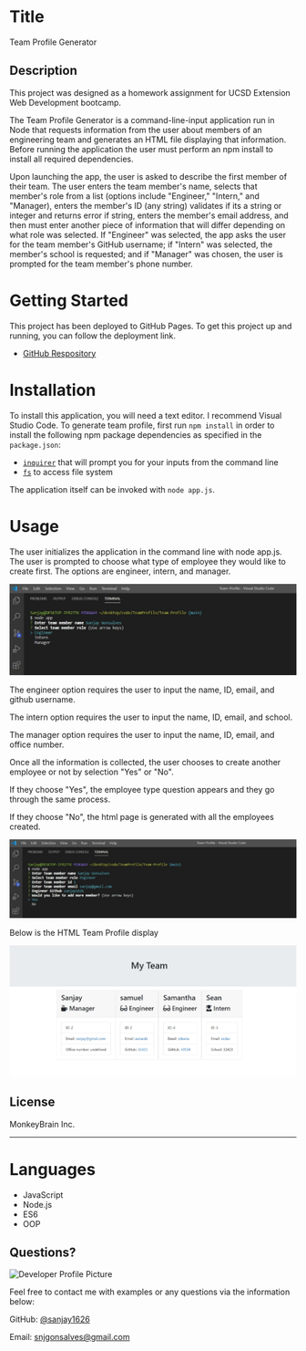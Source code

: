 # Title
Team Profile Generator


## Description 
This project was designed as a homework assignment for UCSD Extension Web Development bootcamp.
  
The Team Profile Generator is a command-line-input application run in Node that requests information from the user about members of an engineering team and generates an HTML file displaying that information. Before running the application the user must perform an npm install to install all required dependencies.

Upon launching the app, the user is asked to describe the first member of their team. The user enters the team member's name, selects that member's role from a list (options include "Engineer," "Intern," and "Manager), enters the member's ID (any string) validates if its a string or integer and returns error if string, enters the member's email address, and then must enter another piece of information that will differ depending on what role was selected. If "Engineer" was selected, the app asks the user for the team member's GitHub username; if "Intern" was selected, the member's school is requested; and if "Manager" was chosen, the user is prompted for the team member's phone number.



# Getting Started
This project has been deployed to GitHub Pages. To get this project up and running, you can follow the deployment link.
   * [GitHub Respository](https://github.com/sanjay1626/Team-Profile.git) 
  

# Installation
To install this application, you will need a text editor. I recommend Visual Studio Code.
To generate team profile, first run `npm install` in order to install the following npm package dependencies as specified in the `package.json`:
  * [`inquirer`](https://www.npmjs.com/package/inquirer) that will prompt you for your inputs from the command line 
  * [`fs`](https://www.npmjs.com/package/fs) to access file system
  

The application itself can be invoked with `node app.js`.


# Usage

The user initializes the application in the command line with node app.js. The user is prompted to choose what type of employee they would like to create first. The options are engineer, intern, and manager.

![Screenshotdisplay](./display1.jpg)

The engineer option requires the user to input the name, ID, email, and github username.

The intern option requires the user to input the name, ID, email, and school.

The manager option requires the user to input the name, ID, email, and office number.

Once all the information is collected, the user chooses to create another employee or not by selection "Yes" or "No".

If they choose "Yes", the employee type question appears and they go through the same process.

If they choose "No", the html page is generated with all the employees created.

![Screenshotdisplay](./display2.jpg)

Below is the HTML Team Profile display

![Screenshotdisplay](./display3.jpg)



## License

MonkeyBrain Inc. 

---
# Languages
  * JavaScript
  * Node.js
  * ES6
  * OOP

## Questions?

![Developer Profile Picture](https://avatars0.githubusercontent.com/u/67669598?s=400&u=19d175b1f4d4635aee7ad1546f65324f82d48d96&v=4) 

Feel free to contact me with examples or any questions via the information below:

GitHub: [@sanjay1626](https://api.github.com/users/sanjay1626)

Email: snjgonsalves@gmail.com
